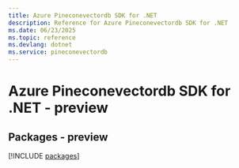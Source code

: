 ```yaml
---
title: Azure Pineconevectordb SDK for .NET
description: Reference for Azure Pineconevectordb SDK for .NET
ms.date: 06/23/2025
ms.topic: reference
ms.devlang: dotnet
ms.service: pineconevectordb
---
```

# Azure Pineconevectordb SDK for .NET - preview
## Packages - preview
[!INCLUDE [packages](pineconevectordb-index.md)]